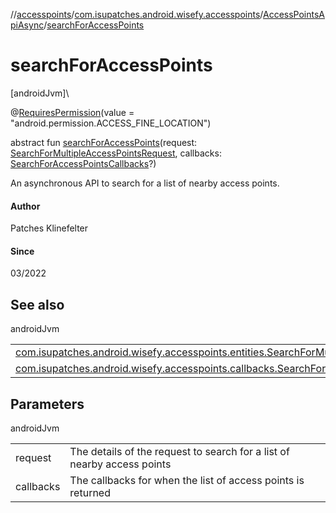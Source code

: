//[accesspoints](../../../index.md)/[com.isupatches.android.wisefy.accesspoints](../index.md)/[AccessPointsApiAsync](index.md)/[searchForAccessPoints](search-for-access-points.md)

# searchForAccessPoints

[androidJvm]\

@[RequiresPermission](https://developer.android.com/reference/kotlin/androidx/annotation/RequiresPermission.html)(value = &quot;android.permission.ACCESS_FINE_LOCATION&quot;)

abstract fun [searchForAccessPoints](search-for-access-points.md)(request: [SearchForMultipleAccessPointsRequest](../../com.isupatches.android.wisefy.accesspoints.entities/-search-for-multiple-access-points-request/index.md), callbacks: [SearchForAccessPointsCallbacks](../../com.isupatches.android.wisefy.accesspoints.callbacks/-search-for-access-points-callbacks/index.md)?)

An asynchronous API to search for a list of nearby access points.

#### Author

Patches Klinefelter

#### Since

03/2022

## See also

androidJvm

| | |
|---|---|
| [com.isupatches.android.wisefy.accesspoints.entities.SearchForMultipleAccessPointsRequest](../../com.isupatches.android.wisefy.accesspoints.entities/-search-for-multiple-access-points-request/index.md) |  |
| [com.isupatches.android.wisefy.accesspoints.callbacks.SearchForAccessPointsCallbacks](../../com.isupatches.android.wisefy.accesspoints.callbacks/-search-for-access-points-callbacks/index.md) |  |

## Parameters

androidJvm

| | |
|---|---|
| request | The details of the request to search for a list of nearby access points |
| callbacks | The callbacks for when the list of access points is returned |
